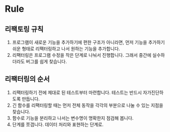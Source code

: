 # Rule

## 리팩토링 규칙

1. 프로그램이 새로운 기능을 추가하기에 편한 구조가 아니라면, 먼저 기능을 추가하기 쉬운 형태로 리팩터링하고 나서 원하는 기능을 추가합니다.
2. 리팩터링은 프로그램 수정을 작은 단계로 나눠서 진행합니다. 그래서 중간에 실수하더라도 버그를 쉽게 찾습니다.

## 리팩터링의 순서

1. 리팩터링하기 전에 제대로 된 테스트부터 마련합니다. 테스트는 반드시 자가진단하도록 만듭니다.
2. 긴 함수를 리팩터링할 때는 먼저 전체 동작을 각각의 부분으로 나눌 수 있는 지점을 찾습니다.
3. 함수로 기능을 분리하고 나서는 변수명이 명확한지 점검해 봅니다.
4. 단계를 쪼갭니다. 데이터 처리와 표현하는 단계로.

